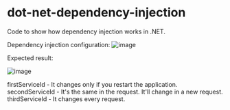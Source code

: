 # dot-net-dependency-injection
Code to show how dependency injection works in .NET.

Dependency injection configuration:
![image](https://user-images.githubusercontent.com/72868220/191816160-ed1fde6e-0119-40fc-b3ca-2691e28fd27c.png)

Expected result:

![image](https://user-images.githubusercontent.com/72868220/191815224-b290e933-d974-4393-9a41-0bea2d41e2df.png)

firstServiceId - It changes only if you restart the application.
secondServiceId - It's the same in the request. It'll change in a new request.
thirdServiceId - It changes every request.

